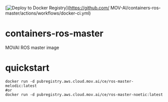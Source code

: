 [![Deploy to Docker Registry](https://github.com/MOV-AI/containers-ros-master/actions/workflows/docker-ci.yml/badge.svg?branch=main&event=push)](https://github.com/
MOV-AI/containers-ros-master/actions/workflows/docker-ci.yml)

# containers-ros-master
MOVAI ROS master image

# quickstart

    docker run -d pubregistry.aws.cloud.mov.ai/ce/ros-master-melodic:latest
    #or
    docker run -d pubregistry.aws.cloud.mov.ai/ce/ros-master-noetic:latest
